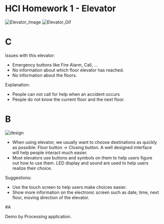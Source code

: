 # HCI Homework 1 - Elevator

![Elevator_Image](https://i.imgur.com/rhuuqLN.jpg) ![Elevator_Gif](https://media.giphy.com/media/VFjvZCGRpVNVILijGC/giphy.gif)

# C 

Issues with this elevator:
- Emergency buttons like Fire Alarm, Call, ...
- No information about which floor elevator has reached.
- No information about the floors.

Explanation:
- People can not call for help when an accident occurs
- People do not know the current floor and the next floor.

# B

![design](https://i.imgur.com/J9GENem.jpg)

- When using elevator, we usually want to choose destinations as quickly as possible: Floor button -> Closing button. A well designed interface will help people interact much easier.
- Most elevators use buttons and symbols on them to help users figure out how to use them. LED display and sound are used to help users realize their choice.

Suggestions:
- Use the touch screen to help users make choices easier.
- Show more information on the electronic screen such as date, time, next floor, moving direction of the elevator.

#A

Demo by Processing application.

